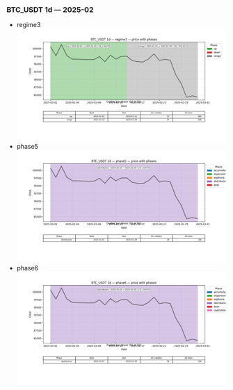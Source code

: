 ### BTC_USDT 1d — 2025-02

- regime3
![BTC_USDT_1d_regime3_2025-02_phase_price.png](outputs/fourier/phase_monthly/BTC_USDT/1d/2025/2025-02/BTC_USDT_1d_regime3_2025-02_phase_price.png)
- phase5
![BTC_USDT_1d_phase5_2025-02_phase_price.png](outputs/fourier/phase_monthly/BTC_USDT/1d/2025/2025-02/BTC_USDT_1d_phase5_2025-02_phase_price.png)
- phase6
![BTC_USDT_1d_phase6_2025-02_phase_price.png](outputs/fourier/phase_monthly/BTC_USDT/1d/2025/2025-02/BTC_USDT_1d_phase6_2025-02_phase_price.png)